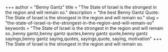 +++
author = "Benny Gantz"
title = "The State of Israel is the strongest in the region and will remain so."
description = "the best Benny Gantz Quote: The State of Israel is the strongest in the region and will remain so."
slug = "the-state-of-israel-is-the-strongest-in-the-region-and-will-remain-so"
keywords = "The State of Israel is the strongest in the region and will remain so.,benny gantz,benny gantz quotes,benny gantz quote,benny gantz sayings,benny gantz saying,quotes, sayings,quote, saying, motivation"
+++
The State of Israel is the strongest in the region and will remain so.
